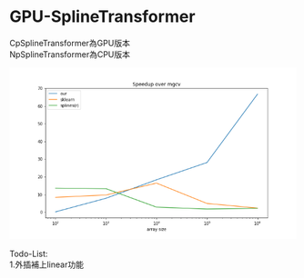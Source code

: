 # GPU-SplineTransformer
CpSplineTransformer為GPU版本  
NpSplineTransformer為CPU版本  
  
![image](https://github.com/kevin953215/GPU-SplineTransformer/blob/main/Speedup.png)
  
Todo-List:  
1.外插補上linear功能
